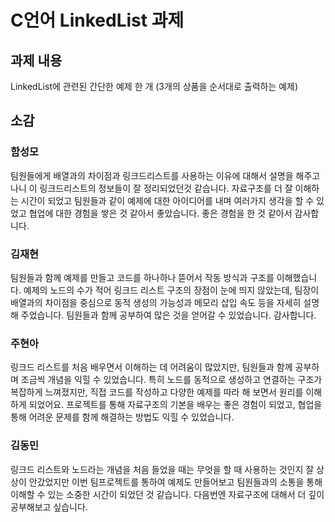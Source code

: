 # C언어 LinkedList 과제
## 과제 내용
LinkedList에 관련된 간단한 예제 한 개 (3개의 상품을 순서대로 출력하는 예제)
## 소감
### 함성모
팀원들에게 배열과의 차이점과 링크드리스트를 사용하는 이유에 대해서 설명을 해주고 나니 이 링크드리스트의 정보들이 잘 정리되었던것 같습니다. 자료구조를 더 잘 이해하는 시간이 되었고 팀원들과 같이 예제에 대한 아이디어를 내며 여러가지 생각을 할 수 있었고 협업에 대한 경험을 쌓은 것 같아서 좋았습니다. 좋은 경험을 한 것 같아서 감사합니다.
### 김재현
팀원들과 함께 예제를 만들고 코드를 하나하나 뜯어서 작동 방식과 구조를 이해했습니다. 예제의 노드의 수가 적어 링크드 리스트 구조의 장점이 눈에 띄지 않았는데, 팀장이 배열과의 차이점을 중심으로 동적 생성의 가능성과 메모리 삽입 속도 등을 자세히 설명해 주었습니다. 팀원들과 함께 공부하여 많은 것을 얻어갈 수 있었습니다. 감사합니다.
### 주현아
링크드 리스트를 처음 배우면서 이해하는 데 어려움이 많았지만, 팀원들과 함께 공부하며 조금씩 개념을 익힐 수 있었습니다. 특히 노드를 동적으로 생성하고 연결하는 구조가 복잡하게 느껴졌지만, 직접 코드를 작성하고 다양한 예제를 따라 해 보면서 원리를 이해하게 되었어요. 프로젝트를 통해 자료구조의 기본을 배우는 좋은 경험이 되었고, 협업을 통해 어려운 문제를 함께 해결하는 방법도 익힐 수 있었습니다.
### 김동민
링크드 리스트와 노드라는 개념을 처음 들었을 때는 무엇을 할 때 사용하는 것인지 잘 상상이 안갔었지만 이번 팀프로젝트를 통하여 예제도 만들어보고 팀원들과의 소통을 통해 이해할 수 있는 소중한 시간이 되었던 것 같습니다. 다음번엔 자료구조에 대해서 더 깊이 공부해보고 싶습니다.
